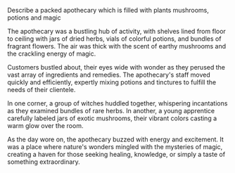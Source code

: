 Describe a packed apothecary which is filled with plants mushrooms, potions and magic 

The apothecary was a bustling hub of activity, with shelves lined from floor to ceiling with jars of dried herbs, vials of colorful potions, and bundles of fragrant flowers. The air was thick with the scent of earthy mushrooms and the crackling energy of magic.

Customers bustled about, their eyes wide with wonder as they perused the vast array of ingredients and remedies. The apothecary's staff moved quickly and efficiently, expertly mixing potions and tinctures to fulfill the needs of their clientele.

In one corner, a group of witches huddled together, whispering incantations as they examined bundles of rare herbs. In another, a young apprentice carefully labeled jars of exotic mushrooms, their vibrant colors casting a warm glow over the room.

As the day wore on, the apothecary buzzed with energy and excitement. It was a place where nature's wonders mingled with the mysteries of magic, creating a haven for those seeking healing, knowledge, or simply a taste of something extraordinary.